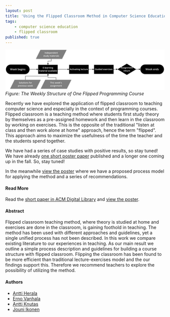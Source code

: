 ```yaml
---
layout: post
title: 'Using the Flipped Classroom Method in Computer Science Education, pt. 1'
tags:
    - computer science education
    - flipped classroom
published: true
---
```


![Figure: The Weekly Structure of One Flipped Programming Course](/assets/img/2016-06-02-flipped-pt-1.png)
*Figure: The Weekly Structure of One Flipped Programming Course*

Recently we have explored the application of flipped classroom to teaching computer science and especially in the context of programming courses. Flipped classroom is a teaching method where students first study theory by themselves as a pre-assigned homework and then learn in the classroom by working on exercises. This is the opposite of the traditional "listen at class and then work alone at home" approach, hence the term "flipped". This approach aims to maximize the usefulness of the time the teacher and the students spend together.

We have had a series of case studies with positive results, so stay tuned! We have already [one short poster paper](http://dl.acm.org/citation.cfm?id=2828983) published and a longer one coming up in the fall. So, stay tuned!

In the meanwhile [view the poster](/assets/PDFs/2016-06-02-flipped-pt-1-poster.pdf) where we have a proposed process model for applying the method and a series of recommendations. 

#### Read More
Read the [short paper in ACM Digital Library](http://dl.acm.org/citation.cfm?id=2828983) and [view the poster](/assets/PDFs/2016-06-02-flipped-pt-1-poster.pdf).

#### Abstract
Flipped classroom teaching method, where theory is studied at home and exercises are done in the classroom, is gaining foothold in teaching. The method has been used with different approaches and guidelines, yet a single unified process has not been described. In this work we compare existing literature to our experiences in teaching. As our main result we outline a simple process description and guidelines for building a course structure with flipped classroom. Flipping the classroom has been found to be more efficient than traditional lecture-exercises model and the our findings support this. Therefore we recommend teachers to explore the possibility of utilizing the method.

#### Authors
* [Antti Herala](https://twitter.com/anttiherala)
* [Erno Vanhala](https://twitter.com/ernovanhala)
* [Antti Knutas](https://twitter.com/aknutas)
* [Jouni Ikonen](https://twitter.com/jouni_ikonen)
